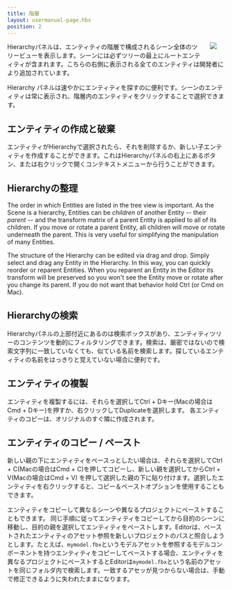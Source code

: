 ```yaml
---
title: 階層
layout: usermanual-page.hbs
position: 2
---
```


<img loading="lazy" src="/images/user-manual/editor/hierarchy.png" style="float: right; padding: 20px; padding-top: 0px;">

Hierarchyパネルは、エンティティの階層で構成されるシーン全体のツリービューを表示します。シーンには必ずツリーの最上にルートエンティティが含まれます。こちらの右側に表示される全てのエンティティは開発者により追加されています。

Hierarchy パネルは速やかにエンティティを探すのに便利です。シーンのエンティティは常に表示され、階層内のエンティティをクリックすることで選択できます。

## エンティティの作成と破棄

エンティティがHierarchyで選択されたら、それを削除するか、新しい子エンティティを作成することができます。これはHierarchyパネルの右上にあるボタン、または右クリックで開くコンテキストメニューから行うことができます。

## Hierarchyの整理

The order in which Entities are listed in the tree view is important. As the Scene is a hierarchy, Entities can be *children* of another Entity -- their *parent* -- and the transform matrix of a parent Entity is applied to all of its children. If you move or rotate a parent Entity, all children will move or rotate underneath the parent. This is very useful for simplifying the manipulation of many Entities.

The structure of the Hierarchy can be edited via drag and drop. Simply select and drag any Entity in the Hierarchy. In this way, you can quickly reorder or reparent Entities. When you reparent an Entity in the Editor its transform will be preserved so you won't see the Entity move or rotate after you change its parent. If you do not want that behavior hold Ctrl (or Cmd on Mac).

## Hierarchyの検索

Hierarchyパネルの上部付近にあるのは検索ボックスがあり、エンティティツリーのコンテンツを動的にフィルタリングできます。検索は、厳密ではないので検索文字列に一致していなくても、似ている名前を検索します。探しているエンティティの名前をはっきりと覚えていない場合に便利です。

## エンティティの複製

エンティティを複製するには、それらを選択してCtrl + Dキー(Macの場合はCmd + Dキー)を押すか、右クリックしてDuplicateを選択します。 各エンティティのコピーは、オリジナルのすぐ隣に作成されます。

## エンティティのコピー / ペースト

新しい親の下にエンティティをペースっとしたい場合は、それらを選択してCtrl + C(Macの場合はCmd + C)を押してコピーし、新しい親を選択してからCtrl + V(Macの場合はCmd + V) を押して選択した親の下に貼り付けます。選択したエンティティを右クリックすると、コピー＆ペーストオプションを使用することもできます。

エンティティをコピーして異なるシーンや異なるプロジェクトにペーストすることもできます。 同じ手順に従ってエンティティをコピーしてから目的のシーンに移動し、目的の親を選択してエンティティをペーストします。Editorは、ペーストされたエンティティのアセット参照を新しいプロジェクトのパスと照合しようとします。たとえば、`mymodel.fbx`というモデルアセットを参照するモデルコンポーネントを持つエンティティをコピーしてペーストする場合、エンティティを異なるプロジェクトにペーストするとEditorは`mymodel.fbx`という名前のアセットを同じフォルダ内で検索します。一致するアセッが見つからない場合は、手動で修正できるように失われたままになります。
